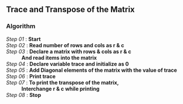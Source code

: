 ## Trace and Transpose of the Matrix

### Algorithm

*Step 01* : **Start**\
*Step 02* : **Read number of rows and cols as r & c**\
*Step 03* : **Declare a matrix with rows & cols as r & c**\
&emsp;&emsp;&emsp;**And read items into the matrix**\
*Step 04* : **Declare variable trace and initialize as 0**\
*Step 05* : **Add Diagonal elements of the matrix with the value of trace**\
*Step 06* : **Print trace**\
*Step 07* : **To print the transpose of the matrix,**\
&emsp;&emsp;&emsp;**Interchange r & c while printing**\
*Step 08* : **Stop**